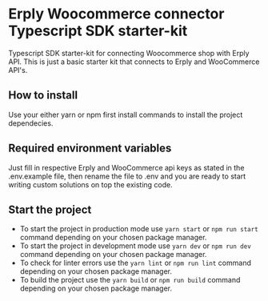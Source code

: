 # Erply Woocommerce connector Typescript SDK starter-kit

Typescript SDK starter-kit for connecting Woocommerce shop with Erply API.
This is just a basic starter kit that connects to Erply and WooCommerce API's.

## How to install
Use your either yarn or npm first install commands to install the project dependecies.

## Required environment variables

Just fill in respective Erply and WooCommerce api keys as stated in the .env.example file, then rename the file to .env and you are ready to start writing custom solutions on top the existing code.

## Start the project

- To start the project in production mode use `yarn start` or `npm run start` command depending on your chosen package manager.
- To start the project in development mode use `yarn dev` or `npm run dev` command depending on your chosen package manager.
- To check for linter errors use the `yarn lint` or `npm run lint` command depending on your chosen package manager.
- To build the project use the `yarn build` or `npm run build` command depending on your chosen package manager.
